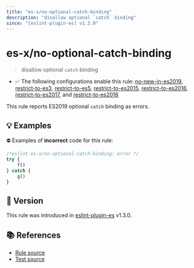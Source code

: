 ```yaml
---
title: "es-x/no-optional-catch-binding"
description: "disallow optional `catch` binding"
since: "[eslint-plugin-es] v1.3.0"
---
```


# es-x/no-optional-catch-binding
> disallow optional `catch` binding

- ✅ The following configurations enable this rule: [no-new-in-es2019], [restrict-to-es3], [restrict-to-es5], [restrict-to-es2015], [restrict-to-es2016], [restrict-to-es2017], and [restrict-to-es2018]

This rule reports ES2019 optional `catch` binding as errors.

## 💡 Examples

⛔ Examples of **incorrect** code for this rule:

<eslint-playground type="bad">

```js
/*eslint es-x/no-optional-catch-binding: error */
try {
    f()
} catch {
    g()
}
```

</eslint-playground>

## 🚀 Version

This rule was introduced in [eslint-plugin-es] v1.3.0.

[eslint-plugin-es]: https://github.com/mysticatea/eslint-plugin-es

## 📚 References

- [Rule source](https://github.com/eslint-community/eslint-plugin-es-x/blob/master/lib/rules/no-optional-catch-binding.js)
- [Test source](https://github.com/eslint-community/eslint-plugin-es-x/blob/master/tests/lib/rules/no-optional-catch-binding.js)

[no-new-in-es2019]: ../configs/index.md#no-new-in-es2019
[restrict-to-es3]: ../configs/index.md#restrict-to-es3
[restrict-to-es5]: ../configs/index.md#restrict-to-es5
[restrict-to-es2015]: ../configs/index.md#restrict-to-es2015
[restrict-to-es2016]: ../configs/index.md#restrict-to-es2016
[restrict-to-es2017]: ../configs/index.md#restrict-to-es2017
[restrict-to-es2018]: ../configs/index.md#restrict-to-es2018
